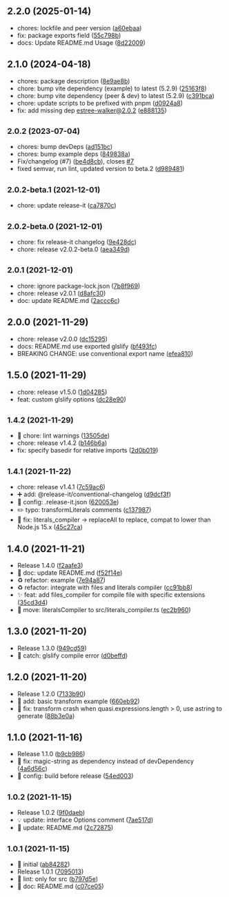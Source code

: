 

## 2.2.0 (2025-01-14)

* chores: lockfile and peer version ([a60ebaa](https://github.com/KusStar/vite-plugin-glslify/commit/a60ebaa))
* fix: package exports field ([55c798b](https://github.com/KusStar/vite-plugin-glslify/commit/55c798b))
* docs: Update README.md Usage ([8d22009](https://github.com/KusStar/vite-plugin-glslify/commit/8d22009))

## 2.1.0 (2024-04-18)

* chores: package description ([8e9ae8b](https://github.com/KusStar/vite-plugin-glslify/commit/8e9ae8b))
* chore: bump vite dependency (example) to latest (5.2.9) ([25163f8](https://github.com/KusStar/vite-plugin-glslify/commit/25163f8))
* chore: bump vite dependency (peer & dev) to latest (5.2.9) ([c391bca](https://github.com/KusStar/vite-plugin-glslify/commit/c391bca))
* chore: update scripts to be prefixed with pnpm ([d0924a8](https://github.com/KusStar/vite-plugin-glslify/commit/d0924a8))
* fix: add missing dep estree-walker@2.0.2 ([e888135](https://github.com/KusStar/vite-plugin-glslify/commit/e888135))

## <small>2.0.2 (2023-07-04)</small>

* chores: bump devDeps ([ad151bc](https://github.com/KusStar/vite-plugin-glslify/commit/ad151bc))
* chores: bump example deps ([849838a](https://github.com/KusStar/vite-plugin-glslify/commit/849838a))
* Fix/changelog (#7) ([be4d8cb](https://github.com/KusStar/vite-plugin-glslify/commit/be4d8cb)), closes [#7](https://github.com/KusStar/vite-plugin-glslify/issues/7)
* fixed semvar, run lint, updated version to beta.2 ([d989481](https://github.com/KusStar/vite-plugin-glslify/commit/d989481))

## <small>2.0.2-beta.1 (2021-12-01)</small>

* chore: update release-it ([ca7870c](https://github.com/KusStar/vite-plugin-glslify/commit/ca7870c))



## <small>2.0.2-beta.0 (2021-12-01)</small>

* chore: fix release-it changelog ([9e428dc](https://github.com/KusStar/vite-plugin-glslify/commit/9e428dc))
* chore: release v2.0.2-beta.0 ([aea349d](https://github.com/KusStar/vite-plugin-glslify/commit/aea349d))



## <small>2.0.1 (2021-12-01)</small>

* chore: ignore package-lock.json ([7b8f969](https://github.com/KusStar/vite-plugin-glslify/commit/7b8f969))
* chore: release v2.0.1 ([d8afc30](https://github.com/KusStar/vite-plugin-glslify/commit/d8afc30))
* doc: update README.md ([2accc6c](https://github.com/KusStar/vite-plugin-glslify/commit/2accc6c))



## 2.0.0 (2021-11-29)

* chore: release v2.0.0 ([dc15295](https://github.com/KusStar/vite-plugin-glslify/commit/dc15295))
* docs: README.md use exported glslify ([bf493fc](https://github.com/KusStar/vite-plugin-glslify/commit/bf493fc))
* BREAKING CHANGE: use conventional export name ([efea810](https://github.com/KusStar/vite-plugin-glslify/commit/efea810))



## 1.5.0 (2021-11-29)

* chore: release v1.5.0 ([1d04285](https://github.com/KusStar/vite-plugin-glslify/commit/1d04285))
* feat: custom glslify options ([dc28e90](https://github.com/KusStar/vite-plugin-glslify/commit/dc28e90))



## <small>1.4.2 (2021-11-29)</small>

* :rotating_light: chore: lint warnings ([13505de](https://github.com/KusStar/vite-plugin-glslify/commit/13505de))
* chore: release v1.4.2 ([b146b6a](https://github.com/KusStar/vite-plugin-glslify/commit/b146b6a))
* fix: specify basedir for relative imports ([2d0b019](https://github.com/KusStar/vite-plugin-glslify/commit/2d0b019))



## <small>1.4.1 (2021-11-22)</small>

* chore: release v1.4.1 ([7c59ac6](https://github.com/KusStar/vite-plugin-glslify/commit/7c59ac6))
* :heavy_plus_sign: add: @release-it/conventional-changelog ([d9dcf3f](https://github.com/KusStar/vite-plugin-glslify/commit/d9dcf3f))
* :wrench: config: .release-it.json ([620053e](https://github.com/KusStar/vite-plugin-glslify/commit/620053e))
* :pencil2: typo: transformLiterals comments ([c137987](https://github.com/KusStar/vite-plugin-glslify/commit/c137987))
* :bug: fix: literals_compiler -> replaceAll to replace, compat to lower than Node.js 15.x ([45c27ca](https://github.com/KusStar/vite-plugin-glslify/commit/45c27ca))



## 1.4.0 (2021-11-21)

* Release 1.4.0 ([f2aafe3](https://github.com/KusStar/vite-plugin-glslify/commit/f2aafe3))
* :memo: doc: update README.md ([f52f14e](https://github.com/KusStar/vite-plugin-glslify/commit/f52f14e))
* :recycle: refactor: example ([7e94a87](https://github.com/KusStar/vite-plugin-glslify/commit/7e94a87))
* :recycle: refactor: integrate with files and literals compiler ([cc91bb8](https://github.com/KusStar/vite-plugin-glslify/commit/cc91bb8))
* :sparkles: feat: add files_compiler for compile file with specific extensions ([35cd3d4](https://github.com/KusStar/vite-plugin-glslify/commit/35cd3d4))
* :truck: move: literalsCompiler to src/literals_compiler.ts ([ec2b960](https://github.com/KusStar/vite-plugin-glslify/commit/ec2b960))



## 1.3.0 (2021-11-20)

* Release 1.3.0 ([949cd59](https://github.com/KusStar/vite-plugin-glslify/commit/949cd59))
* :goal_net: catch: glslify compile error ([d0beffd](https://github.com/KusStar/vite-plugin-glslify/commit/d0beffd))



## 1.2.0 (2021-11-20)

* Release 1.2.0 ([7133b90](https://github.com/KusStar/vite-plugin-glslify/commit/7133b90))
* :bento: add: basic transform example ([660eb92](https://github.com/KusStar/vite-plugin-glslify/commit/660eb92))
* :bug: fix: transform crash when quasi.expressions.length > 0, use astring to generate ([88b3e0a](https://github.com/KusStar/vite-plugin-glslify/commit/88b3e0a))



## 1.1.0 (2021-11-16)

* Release 1.1.0 ([b9cb986](https://github.com/KusStar/vite-plugin-glslify/commit/b9cb986))
* :bug: fix: magic-string as dependency instead of devDependency ([4a6d56c](https://github.com/KusStar/vite-plugin-glslify/commit/4a6d56c))
* :wrench: config: build before release ([54ed003](https://github.com/KusStar/vite-plugin-glslify/commit/54ed003))



## <small>1.0.2 (2021-11-15)</small>

* Release 1.0.2 ([9f0daeb](https://github.com/KusStar/vite-plugin-glslify/commit/9f0daeb))
* :bulb: update: interface Options comment ([7ae517d](https://github.com/KusStar/vite-plugin-glslify/commit/7ae517d))
* :memo: update: README.md ([2c72875](https://github.com/KusStar/vite-plugin-glslify/commit/2c72875))



## <small>1.0.1 (2021-11-15)</small>

* :tada: initial ([ab84282](https://github.com/KusStar/vite-plugin-glslify/commit/ab84282))
* Release 1.0.1 ([7095013](https://github.com/KusStar/vite-plugin-glslify/commit/7095013))
* :rotating_light: lint: only for src ([b797d5e](https://github.com/KusStar/vite-plugin-glslify/commit/b797d5e))
* :memo: doc: README.md ([c07ce05](https://github.com/KusStar/vite-plugin-glslify/commit/c07ce05))